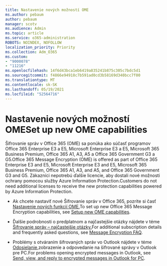 ```yaml
---
title: Nastavenie nových možností OME
ms.author: pebaum
author: pebaum
manager: scotv
ms.audience: Admin
ms.topic: article
ms.service: o365-administration
ROBOTS: NOINDEX, NOFOLLOW
localization_priority: Priority
ms.collection: Adm_O365
ms.custom:
- "9000078"
- "11216"
ms.openlocfilehash: 14f6d43bca1eb6419a835241b875c305c7bdc5d1
ms.sourcegitcommit: f4866e94918c7b591ad0cd3b58169d340bcc7f00
ms.translationtype: MT
ms.contentlocale: sk-SK
ms.lasthandoff: 05/19/2021
ms.locfileid: "52564716"
---
```

# <a name="set-up-new-ome-capabilities"></a><span data-ttu-id="4d1fa-102">Nastavenie nových možností OME</span><span class="sxs-lookup"><span data-stu-id="4d1fa-102">Set up new OME capabilities</span></span>

<span data-ttu-id="4d1fa-103">Šifrovanie správ v Office 365 (OME) sa ponúka ako súčasť programov Office 365 Enterprise E3 a E5, Microsoft Enterprise E3 a E5, Microsoft 365 Business Premium, Office 365 A1, A3, A5 a Office 365 Government G3 a G5.</span><span class="sxs-lookup"><span data-stu-id="4d1fa-103">Office 365 Message Encryption (OME) is offered as part of Office 365 Enterprise E3 and E5, Microsoft Enterprise E3 and E5, Microsoft 365 Business Premium, Office 365 A1, A3, and A5, and Office 365 Government G3 and G5.</span></span> <span data-ttu-id="4d1fa-104">Zákazníci nepotrebú ďalšie licencie, aby dostali nové možnosti ochrany pomocou služby Azure Information Protection.</span><span class="sxs-lookup"><span data-stu-id="4d1fa-104">Customers do not need additional licenses to receive the new protection capabilities powered by Azure Information Protection.</span></span> 

- <span data-ttu-id="4d1fa-105">Ak chcete nastaviť nové Šifrovanie správ v Office 365, pozrite si časť [Nastavenie nových funkcií OME.](/microsoft-365/compliance/set-up-new-message-encryption-capabilities)</span><span class="sxs-lookup"><span data-stu-id="4d1fa-105">To set up new Office 365 Message Encryption capabilities, see [Setup new OME capabilities](/microsoft-365/compliance/set-up-new-message-encryption-capabilities).</span></span>

- <span data-ttu-id="4d1fa-106">Ďalšie podrobnosti o predplatnom a najčastejšie otázky nájdete v téme [Šifrovanie správ – najčastejšie otázky.](/microsoft-365/compliance/ome-faq#what-subscriptions-do-i-need-to-use-the-new-ome-capabilities-)</span><span class="sxs-lookup"><span data-stu-id="4d1fa-106">For additional subscription details and frequently asked questions, see [Message Encryption FAQ](/microsoft-365/compliance/ome-faq#what-subscriptions-do-i-need-to-use-the-new-ome-capabilities-).</span></span>

- <span data-ttu-id="4d1fa-107">Problémy s otváraním šifrovaných správ vo Outlook nájdete v téme [Odosielanie,](https://support.microsoft.com/en-us/topic/send-view-and-reply-to-encrypted-messages-in-outlook-for-pc-eaa43495-9bbb-4fca-922a-df90dee51980?ui=en-us&rs=en-us&ad=us)zobrazenie a odpovedanie na šifrované správy v Outlook pre PC.</span><span class="sxs-lookup"><span data-stu-id="4d1fa-107">For problems opening encrypted messages in Outlook, see [Send, view, and reply to encrypted messages in Outlook for PC](https://support.microsoft.com/en-us/topic/send-view-and-reply-to-encrypted-messages-in-outlook-for-pc-eaa43495-9bbb-4fca-922a-df90dee51980?ui=en-us&rs=en-us&ad=us).</span></span>